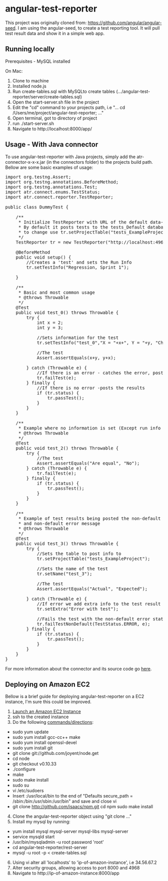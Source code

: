 # angular-test-reporter

This project was originally cloned from: https://github.com/angular/angular-seed.  I am using the angular-seed, to create a test reporting tool. It will pull test result data and show it in a simple web app.

## Running locally

Prerequisites - MySQL installed

On Mac:

1. Clone to machine
2. Installed node.js
4. Run create-tables.sql with MySQLto create tables (.../angular-test-reporter/server/create-tables.sql)
5. Open the start-server.sh file in the project
6. Edit the "cd" command to your projects path, i.e "... cd /Users/me/project/angular-test-reporter; ..."
7. Open terminal, got to directory of project
8. run ./start-server.sh
9. Navigate to http://localhost:8000/app/

## Usage - With Java connector
To use angular-test-reporter with Java projects, simply add the atr-connector-x-x-x.jar (in the connectors folder) to the projects build path. Bellow are some basic examples of usage:

<pre>
import org.testng.Assert;
import org.testng.annotations.BeforeMethod;
import org.testng.annotations.Test;
import atr.connect.enums.TestStatus;
import atr.connect.reporter.TestReporter;

public class DummyTest {

    /**
     * Initialize TestReporter with URL of the default data-server.
     * By default it posts tests to the tests_Default database table,
     * to change use tr.setProjectTable("tests_ExampleProject")
     */
    TestReporter tr = new TestReporter("http://localhost:4968/addTest");
    
    @BeforeMethod
    public void setup() {
    	//Creates a 'test' and sets the Run Info
        tr.setTestInfo("Regression, Sprint 1");

    }

    /**
     * Basic and most common usage
     * @throws Throwable
     */
    @Test
    public void test_0() throws Throwable {
        try {
            int x = 2;
            int y = 3;
        	
        	//Sets information for the test
            tr.setTestInfo("test_0","X = "+x+", Y = "+y, "Checking if X + Y = Y + X");
            
            //The test
            Assert.assertEquals(x+y, y+x);
            
        } catch (Throwable e) {
            //If there is an error - catches the error, posts the results, and finally throws the error
            tr.failTest(e);
        } finally {
            //If there is no error -posts the results
            if (tr.status) {
                tr.passTest();
            }
        }
    }
    
    /**
     * Example where no information is set (Except run info in the before method...which we could omit also)
     * @throws Throwable
     */
    @Test
    public void test_2() throws Throwable { 
        try {
            //The test
            Assert.assertEquals("Are equal", "No");
        } catch (Throwable e) {
            tr.failTest(e);
        } finally {
            if (tr.status) {
                tr.passTest();
            }
        }
    }
    
    /**
     * Example of test results being posted the non-default table 
     * and non-default error message
     * @throws Throwable
     */
    @Test
    public void test_3() throws Throwable {
        try {
            //Sets the table to post info to
            tr.setProjectTable("tests_ExampleProject");
            
            //Sets the name of the test
            tr.setName("test_3");
            
            //The test
            Assert.assertEquals("Actual", "Expected");
            
        } catch (Throwable e) {
            //If error we add extra info to the test result
            tr.setExtra("Error with test");
            
            //Fails the test with the non-default error status and throws the error
            tr.failTestNonDefault(TestStatus.ERROR, e);
        } finally {
            if (tr.status) {
                tr.passTest();
            }
        }
    }
}
</pre>

For more information about the connector and its source code go [here](https://github.com/gperson/atr-connector).

## Deploying on Amazon EC2

Bellow is a brief guide for deploying angular-test-reporter on a EC2 instance, I'm sure this could be improved.

1. [Launch an Amazon EC2 Instance](http://docs.aws.amazon.com/AWSEC2/latest/UserGuide/ec2-launch-instance_linux.html)
2. ssh to the created instance
3. Do the following [commands/directions](http://iconof.com/blog/how-to-install-setup-node-js-on-amazon-aws-ec2-complete-guide/):
  * sudo yum update
  * sudo yum install gcc-cc++ make
  * sudo yum install openssl-devel
  * sudo yum install git
  * git clone git://github.com/joyent/node.get
  * cd node
  * git checkout v0.10.33
  * ./configure
  * make
  * sudo make install
  * sudo su
  * vi /etc/sudoers
  * Insert :/usr/local/bin to the end of "Defaults    secure_path = /sbin:/bin:/usr/sbin:/usr/bin" and save and close vi
  * git clone http://github.com/isaacs/npm.git
cd npm
sudo make install
4. Clone the angular-test-reporter object using "git clone ..."
5. Install my mysql by running: 
  * yum install mysql mysql-server mysql-libs mysql-server
  * service mysqld start
  * /usr/bin/mysqladmin -u root password 'root'
  * cd angular-test-reporter/rest-server
  * mysql -u root -p < create-tables.sql
6. Using vi alter all 'localhosts' to 'ip-of-amazon-instance', i.e 34.56.67.2
7. Alter security groups, allowing access to port 8000 and 4968
8. Navigate to http://ip-of-amazon-instance:8000/app




